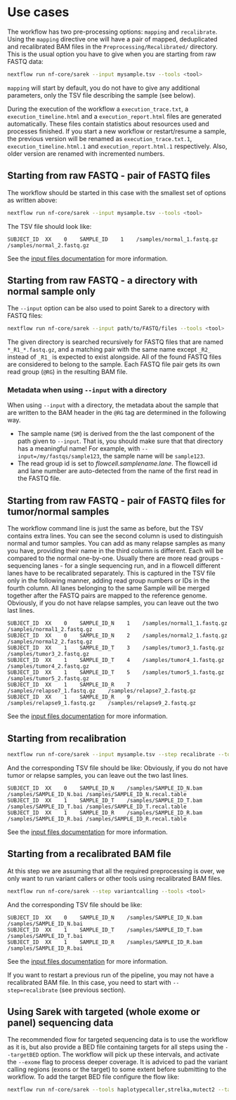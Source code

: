# Use cases

The workflow has two pre-processing options: `mapping` and `recalibrate`.
Using the `mapping` directive one will have a pair of mapped, deduplicated and recalibrated BAM files in the `Preprocessing/Recalibrated/` directory.
This is the usual option you have to give when you are starting from raw FASTQ data:

```bash
nextflow run nf-core/sarek --input mysample.tsv --tools <tool>
```

`mapping` will start by default, you do not have to give any additional parameters, only the TSV file describing the sample (see below).

During the execution of the workflow a `execution_trace.txt`, a `execution_timeline.html` and a `execution_report.html` files are generated automatically.
These files contain statistics about resources used and processes finished.
If you start a new workflow or restart/resume a sample, the previous version will be renamed as `execution_trace.txt.1`, `execution_timeline.html.1` and `execution_report.html.1` respectively.
Also, older version are renamed with incremented numbers.

## Starting from raw FASTQ - pair of FASTQ files

The workflow should be started in this case with the smallest set of options as written above:

```bash
nextflow run nf-core/sarek --input mysample.tsv --tools <tool>
```

The TSV file should look like:

```text
SUBJECT_ID  XX    0    SAMPLE_ID    1    /samples/normal_1.fastq.gz    /samples/normal_2.fastq.gz
```

See the [input files documentation](input.md) for more information.

## Starting from raw FASTQ - a directory with normal sample only

The `--input` option can be also used to point Sarek to a directory with FASTQ files:

```bash
nextflow run nf-core/sarek --input path/to/FASTQ/files --tools <tool>
```

The given directory is searched recursively for FASTQ files that are named `*_R1_*.fastq.gz`, and a matching pair with the same name except `_R2_` instead of `_R1_` is expected to exist alongside.
All of the found FASTQ files are considered to belong to the sample.
Each FASTQ file pair gets its own read group (`@RG`) in the resulting BAM file.

### Metadata when using `--input` with a directory

When using `--input` with a directory, the metadata about the sample that are written to the BAM header in the `@RG` tag are determined in the following way.

- The sample name (`SM`) is derived from the the last component of the path given to `--input`.
That is, you should make sure that that directory has a meaningful name! For example, with `--input=/my/fastqs/sample123`, the sample name will be `sample123`.
- The read group id is set to *flowcell.samplename.lane*.
The flowcell id and lane number are auto-detected from the name of the first read in the FASTQ file.

## Starting from raw FASTQ - pair of FASTQ files for tumor/normal samples

The workflow command line is just the same as before, but the TSV contains extra lines.
You can see the second column is used to distinguish normal and tumor samples.
You can add as many relapse samples as many you have, providing their name in the third column is different.
Each will be compared to the normal one-by-one.
Usually there are more read groups - sequencing lanes - for a single sequencing run, and in a flowcell different lanes have to be recalibrated separately.
This is captured in the TSV file only in the following manner, adding read group numbers or IDs in the fourth column.
All lanes belonging to the same Sample will be merged together after the FASTQ pairs are mapped to the reference genome.
Obviously, if you do not have relapse samples, you can leave out the two last lines.

```text
SUBJECT_ID  XX    0    SAMPLE_ID_N    1    /samples/normal1_1.fastq.gz    /samples/normal1_2.fastq.gz
SUBJECT_ID  XX    0    SAMPLE_ID_N    2    /samples/normal2_1.fastq.gz    /samples/normal2_2.fastq.gz
SUBJECT_ID  XX    1    SAMPLE_ID_T    3    /samples/tumor3_1.fastq.gz    /samples/tumor3_2.fastq.gz
SUBJECT_ID  XX    1    SAMPLE_ID_T    4    /samples/tumor4_1.fastq.gz    /samples/tumor4_2.fastq.gz
SUBJECT_ID  XX    1    SAMPLE_ID_T    5    /samples/tumor5_1.fastq.gz    /samples/tumor5_2.fastq.gz
SUBJECT_ID  XX    1    SAMPLE_ID_R    7    /samples/relapse7_1.fastq.gz    /samples/relapse7_2.fastq.gz
SUBJECT_ID  XX    1    SAMPLE_ID_R    9    /samples/relapse9_1.fastq.gz    /samples/relapse9_2.fastq.gz
```

See the [input files documentation](input.md) for more information.

## Starting from recalibration

```bash
nextflow run nf-core/sarek --input mysample.tsv --step recalibrate --tools <tool>
```

And the corresponding TSV file should be like:
Obviously, if you do not have tumor or relapse samples, you can leave out the two last lines.

```text
SUBJECT_ID  XX    0    SAMPLE_ID_N    /samples/SAMPLE_ID_N.bam    /samples/SAMPLE_ID_N.bai /samples/SAMPLE_ID_N.recal.table
SUBJECT_ID  XX    1    SAMPLE_ID_T    /samples/SAMPLE_ID_T.bam    /samples/SAMPLE_ID_T.bai /samples/SAMPLE_ID_T.recal.table
SUBJECT_ID  XX    1    SAMPLE_ID_R    /samples/SAMPLE_ID_R.bam    /samples/SAMPLE_ID_R.bai /samples/SAMPLE_ID_R.recal.table
```

See the [input files documentation](input.md) for more information.

## Starting from a recalibrated BAM file

At this step we are assuming that all the required preprocessing is over, we only want to run variant callers or other tools using recalibrated BAM files.

```bash
nextflow run nf-core/sarek --step variantcalling --tools <tool>
```

And the corresponding TSV file should be like:

```text
SUBJECT_ID  XX    0    SAMPLE_ID_N    /samples/SAMPLE_ID_N.bam    /samples/SAMPLE_ID_N.bai
SUBJECT_ID  XX    1    SAMPLE_ID_T    /samples/SAMPLE_ID_T.bam    /samples/SAMPLE_ID_T.bai
SUBJECT_ID  XX    1    SAMPLE_ID_R    /samples/SAMPLE_ID_R.bam    /samples/SAMPLE_ID_R.bai
```

See the [input files documentation](input.md) for more information.

If you want to restart a previous run of the pipeline, you may not have a recalibrated BAM file.
In this case, you need to start with `--step=recalibrate` (see previous section).

## Using Sarek with targeted (whole exome or panel) sequencing data

The recommended flow for targeted sequencing data is to use the workflow as it is, but also provide a BED file containing targets for all steps using the `--targetBED` option.
The workflow will pick up these intervals, and activate the `--exome` flag to process deeper coverage.
It is adviced to pad the variant calling regions (exons or the target) to some extent before submitting to the workflow.
To add the target BED file configure the flow like:

```bash
nextflow run nf-core/sarek --tools haplotypecaller,strelka,mutect2 --targetBED targets.bed --input my_panel.tsv
```
